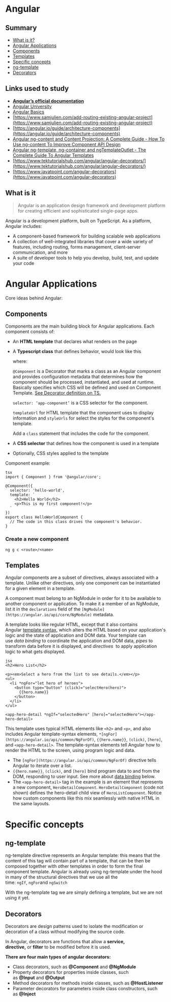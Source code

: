 # Angular 

## Summary
 - [What is it?](#what-is-it)
 - [Angular Applications](#angular-applications)
 - [Components](#components)
 - [Templates](#templates)
 - [Specific concepts](#specific-concepts)
 - [ng-template](#ng-template)
 - [Decorators](#decorators)
 
## Links used to study
- [**Angular’s official documentation**](https://angular.io/docs) 
- [Angular University](https://angular-university.io/)
- [Angular Basics](https://egghead.io/courses/angular-basics-888f) 
- [https://www.samjulien.com/add-routing-existing-angular-project](https://www.samjulien.com/add-routing-existing-angular-project)
- [https://angular.io/guide/architecture-components](https://angular.io/guide/architecture-components)
- [Angular ng-content and Content Projection: A Complete Guide - How To Use ng-content To Improve Component API Design](https://blog.angular-university.io/angular-ng-content/) 
- [Angular ng-template, ng-container and ngTemplateOutlet - The Complete Guide To Angular Templates](https://blog.angular-university.io/angular-ng-template-ng-container-ngtemplateoutlet/) 
- [https://www.tektutorialshub.com/angular/angular-decorators/](https://www.tektutorialshub.com/angular/angular-decorators/) 
- [https://www.javatpoint.com/angular-decorators](https://www.javatpoint.com/angular-decorators) 

## What is it 
> Angular is an application design framework and development platform for creating efficient and sophisticated single-page apps.


Angular is a development platform, built on TypeScript. As a platform, Angular includes:

- A component-based framework for building scalable web applications
- A collection of well-integrated libraries that cover a wide variety of features, including routing, forms management, client-server communication, and more
- A suite of developer tools to help you develop, build, test, and update your code

# Angular Applications

Core ideas behind Angular:

## Components

Components are the main building block for Angular applications. Each component consists of:

- An **HTML template** that declares what renders on the page
- A **Typescript class** that defines behavior, would look like this
    
    where:
    
    `@Component` is a Decorator that marks a class as an Angular component and provides configuration metadata that determines how the component should be processed, instantiated, and used at runtime. Basically specifies which CSS will be defined and used on Component Template. [See Decorator definition on TS.](https://www.typescriptlang.org/docs/handbook/decorators.html) 
    
    `selector: ‘app-component’` is a CSS selector for the component.
    
    `templateUrl` for HTML template that the component uses to display information and `styleUrls` for select the styles for the component's template.
    
    Add a `class` statement that includes the code for the component.
    
- A **CSS selector** that defines how the component is used in a template
- Optionally, CSS styles applied to the template

Component example:

```
tsx
import { Component } from '@angular/core';

@Component({
  selector: 'hello-world',
  template: `
    <h2>Hello World</h2>
    <p>This is my first component!</p>
  `
})
export class HelloWorldComponent {
  // The code in this class drives the component's behavior.
}
```

### Create a new component

```tsx
ng g c <route>/<name>
```

## Templates

Angular components are a subset of directives, always associated with a template. Unlike other directives, only one component can be instantiated for a given element in a template.

A component must belong to an NgModule in order for it to be available to another component or application. To make it a member of an NgModule, list it in the `declarations` field of the `[NgModule](https://angular.io/api/core/NgModule)` metadata.

A template looks like regular HTML, except that it also contains Angular [template syntax](https://angular.io/guide/template-syntax), which alters the HTML based on your application's logic and the state of application and DOM data. Your template can use *data binding* to coordinate the application and DOM data, *pipes* to transform data before it is displayed, and *directives*  to apply application logic to what gets displayed.

```
jsx
<h2>Hero List</h2>

<p><em>Select a hero from the list to see details.</em></p>
<ul>
  <li *ngFor="let hero of heroes">
    <button type="button" (click)="selectHero(hero)">
      {{hero.name}}
    </button>
  </li>
</ul>

<app-hero-detail *ngIf="selectedHero" [hero]="selectedHero"></app-hero-detail>

```

This template uses typical HTML elements like `<h2>` and `<p>`, and also includes Angular template-syntax elements, `*[ngFor](https://angular.io/api/common/NgForOf)`, `{{hero.name}}`, `(click)`, `[hero]`, and `<app-hero-detail>`. The template-syntax elements tell Angular how to render the HTML to the screen, using program logic and data.

- The `[ngFor](https://angular.io/api/common/NgForOf)` directive tells Angular to iterate over a list.
- `{{hero.name}}`, `(click)`, and `[hero]` bind program data to and from the DOM, responding to user input. See more about [data binding](https://angular.io/guide/architecture-components#data-binding) below.
- The `<app-hero-detail>` tag in the example is an element that represents a new component, `HeroDetailComponent`. `HeroDetailComponent` (code not shown) defines the hero-detail child view of `HeroListComponent`. Notice how custom components like this mix seamlessly with native HTML in the same layouts.

# Specific concepts

## ng-template

ng-template directive represents an Angular template: this means that the content of this tag will contain part of a template, that can be then be composed together with other templates in order to form the final component template. Angular is already using ng-template under the hood in many of the structural directives that we use all the time: `ngIf`, `ngFor`and `ngSwitch`

With the ng-template tag we are simply defining a template, but we are not using it yet.

## Decorators

Decorators are design patterns used to isolate the modification or decoration of a class without modifying the source code.

In Angular, decorators are functions that allow a **service, directive,** or **filter** to be modified before it is used.

**There are four main types of angular decorators:**

- Class decorators, such as **@Component** and **@NgModule**
- Property decorators for properties inside classes, such as **@Input** and **@Output**
- Method decorators for methods inside classes, such as **@HostListener**
- Parameter decorators for parameters inside class constructors, such as **@Inject**